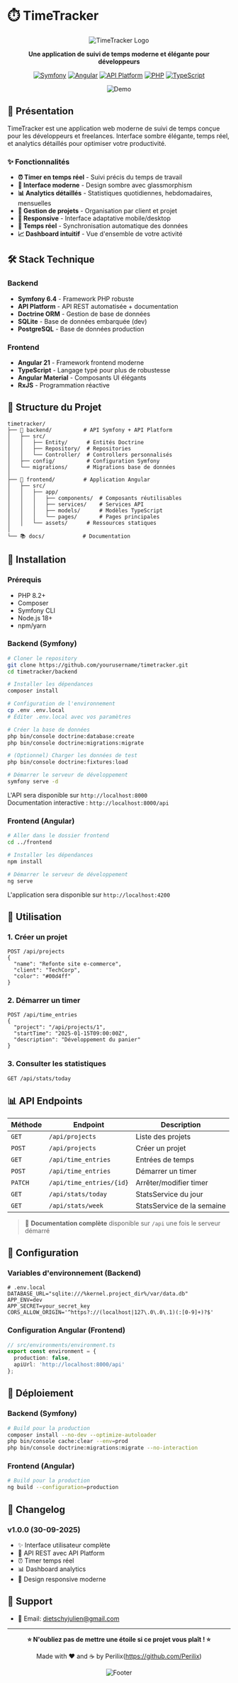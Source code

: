 # ⏱️ TimeTracker

<div align="center">

![TimeTracker Logo](https://img.shields.io/badge/TimeTracker-v1.0-blue?style=for-the-badge&logo=clockify)

**Une application de suivi de temps moderne et élégante pour développeurs**

[![Symfony](https://img.shields.io/badge/Symfony-6.4-000000?style=flat-square&logo=symfony)](https://symfony.com)
[![Angular](https://img.shields.io/badge/Angular-21-DD0031?style=flat-square&logo=angular)](https://angular.io)
[![API Platform](https://img.shields.io/badge/API%20Platform-3.2-38A3A5?style=flat-square&logo=api)](https://api-platform.com)
[![PHP](https://img.shields.io/badge/PHP-8.2+-777BB4?style=flat-square&logo=php)](https://php.net)
[![TypeScript](https://img.shields.io/badge/TypeScript-5.0-3178C6?style=flat-square&logo=typescript)](https://www.typescriptlang.org)

![Demo](https://via.placeholder.com/800x400/0c0c0c/ffffff?text=TimeTracker+Demo)

</div>

## 🚀 Présentation

TimeTracker est une application web moderne de suivi de temps conçue pour les développeurs et freelances. Interface sombre élégante, temps réel, et analytics détaillés pour optimiser votre productivité.

### ✨ Fonctionnalités

- **⏰ Timer en temps réel** - Suivi précis du temps de travail
- **🎨 Interface moderne** - Design sombre avec glassmorphism
- **📊 Analytics détaillés** - Statistiques quotidiennes, hebdomadaires, mensuelles  
- **🎯 Gestion de projets** - Organisation par client et projet
- **📱 Responsive** - Interface adaptative mobile/desktop
- **🔄 Temps réel** - Synchronisation automatique des données
- **📈 Dashboard intuitif** - Vue d'ensemble de votre activité

## 🛠️ Stack Technique

### Backend
- **Symfony 6.4** - Framework PHP robuste
- **API Platform** - API REST automatisée + documentation
- **Doctrine ORM** - Gestion de base de données
- **SQLite** - Base de données embarquée (dev)
- **PostgreSQL** - Base de données production

### Frontend  
- **Angular 21** - Framework frontend moderne
- **TypeScript** - Langage typé pour plus de robustesse
- **Angular Material** - Composants UI élégants
- **RxJS** - Programmation réactive

## 📁 Structure du Projet

```
timetracker/
├── 🔧 backend/          # API Symfony + API Platform
│   ├── src/
│   │   ├── Entity/      # Entités Doctrine
│   │   ├── Repository/  # Repositories
│   │   └── Controller/  # Controllers personnalisés
│   ├── config/          # Configuration Symfony
│   └── migrations/      # Migrations base de données
│
├── 🎨 frontend/         # Application Angular
│   ├── src/
│   │   ├── app/
│   │   │   ├── components/  # Composants réutilisables
│   │   │   ├── services/    # Services API
│   │   │   ├── models/      # Modèles TypeScript
│   │   │   └── pages/       # Pages principales
│   │   └── assets/      # Ressources statiques
│   
└── 📚 docs/            # Documentation
```

## 🚀 Installation

### Prérequis

- PHP 8.2+
- Composer
- Symfony CLI
- Node.js 18+
- npm/yarn

### Backend (Symfony)

```bash
# Cloner le repository
git clone https://github.com/yourusername/timetracker.git
cd timetracker/backend

# Installer les dépendances
composer install

# Configuration de l'environnement
cp .env .env.local
# Éditer .env.local avec vos paramètres

# Créer la base de données
php bin/console doctrine:database:create
php bin/console doctrine:migrations:migrate

# (Optionnel) Charger les données de test
php bin/console doctrine:fixtures:load

# Démarrer le serveur de développement
symfony serve -d
```

L'API sera disponible sur `http://localhost:8000`  
Documentation interactive : `http://localhost:8000/api`

### Frontend (Angular)

```bash
# Aller dans le dossier frontend
cd ../frontend

# Installer les dépendances
npm install

# Démarrer le serveur de développement
ng serve
```

L'application sera disponible sur `http://localhost:4200`

## 🎯 Utilisation

### 1. **Créer un projet**
```http
POST /api/projects
{
  "name": "Refonte site e-commerce",
  "client": "TechCorp",
  "color": "#00d4ff"
}
```

### 2. **Démarrer un timer**
```http
POST /api/time_entries
{
  "project": "/api/projects/1",
  "startTime": "2025-01-15T09:00:00Z",
  "description": "Développement du panier"
}
```

### 3. **Consulter les statistiques**
```http
GET /api/stats/today
```

## 📊 API Endpoints

| Méthode | Endpoint | Description |
|---------|----------|-------------|
| `GET` | `/api/projects` | Liste des projets |
| `POST` | `/api/projects` | Créer un projet |
| `GET` | `/api/time_entries` | Entrées de temps |
| `POST` | `/api/time_entries` | Démarrer un timer |
| `PATCH` | `/api/time_entries/{id}` | Arrêter/modifier timer |
| `GET` | `/api/stats/today` | StatsService du jour |
| `GET` | `/api/stats/week` | StatsService de la semaine |

> 📖 **Documentation complète** disponible sur `/api` une fois le serveur démarré

## 🔧 Configuration

### Variables d'environnement (Backend)

```env
# .env.local
DATABASE_URL="sqlite:///%kernel.project_dir%/var/data.db"
APP_ENV=dev
APP_SECRET=your_secret_key
CORS_ALLOW_ORIGIN='^https?://(localhost|127\.0\.0\.1)(:[0-9]+)?$'
```

### Configuration Angular (Frontend)

```typescript
// src/environments/environment.ts
export const environment = {
  production: false,
  apiUrl: 'http://localhost:8000/api'
};
```

## 🚀 Déploiement

### Backend (Symfony)
```bash
# Build pour la production
composer install --no-dev --optimize-autoloader
php bin/console cache:clear --env=prod
php bin/console doctrine:migrations:migrate --no-interaction
```

### Frontend (Angular)
```bash
# Build pour la production
ng build --configuration=production
```

## 📝 Changelog

### v1.0.0 (30-09-2025)
- ✨ Interface utilisateur complète
- 🚀 API REST avec API Platform
- ⏰ Timer temps réel
- 📊 Dashboard analytics
- 🎨 Design responsive moderne


## 💬 Support

- 📧 Email: dietschyjulien@gmail.com

---

<div align="center">

**⭐ N'oubliez pas de mettre une étoile si ce projet vous plaît ! ⭐**

Made with ❤️ and ☕ by Perilix(https://github.com/Perilix)

![Footer](https://img.shields.io/badge/Happy-Coding-brightgreen?style=for-the-badge)

</div>
